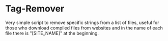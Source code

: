 # Tag-Remover
Very simple script to remove specific strings from a list of files, useful for those who download compiled files from websites and in the name of each file there is "[SITE_NAME]" at the beginning.
